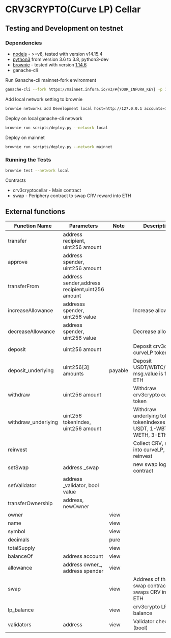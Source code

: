 # CRV3CRYPTO(Curve LP) Cellar

## Testing and Development on testnet

### Dependencies
* [nodejs](https://nodejs.org/en/download/) - >=v8, tested with version v14.15.4
* [python3](https://www.python.org/downloads/release/python-368/) from version 3.6 to 3.8, python3-dev
* [brownie](https://github.com/iamdefinitelyahuman/brownie) - tested with version [1.14.6](https://github.com/eth-brownie/brownie/releases/tag/v1.14.6)
* ganache-cli

Run Ganache-cli mainnet-fork environment

```bash
ganache-cli --fork https://mainnet.infura.io/v3/#{YOUR_INFURA_KEY} -p 7545
```

Add local network setting to brownie

```bash
brownie networks add Development local host=http://127.0.0.1 accounts=10 evm_version=istanbul fork=mainnet port=7545 mnemonic=brownie cmd=ganache-cli timeout=300
```

Deploy on local ganache-cli network

```bash
brownie run scripts/deploy.py --network local
```

Deploy on mainnet

```bash
brownie run scripts/deploy.py --network mainnet
```

### Running the Tests
```bash
brownie test --network local
```



Contracts

- crv3cryptocellar - Main contract
- swap - Periphery contract to swap CRV reward into ETH



## External functions

| Function Name | Parameters | Note | Description |
| --- | --- | --- | --- |
|transfer|address recipient, uint256 amount|||
|approve|address spender, uint256 amount|||
|transferFrom|address sender,address recipient,uint256 amount|||
|increaseAllowance|addresss spender, uint256 value||Increase allowance|
|decreaseAllowance|address spender, uint256 value||Decrease allowance|
|deposit|uint256 amount||Deposit crv3crypto curveLP token|
|deposit_underlying|uint256[3] amounts|payable|Deposit USDT/WBTC/WETH, msg.value is for ETH|
|withdraw|uint256 amount||Withdraw crv3crypto curveLP token|
|withdraw_underlying|uint256 tokenIndex, uint256 amount||Withdraw underlying token<br />tokenIndexes 0-USDT, 1-WBTC, 2-WETH, 3-ETH|
|reinvest| | | Collect CRV, swap into curveLP, and reinvest |
|setSwap| address _swap | | new swap logic contract |
|setValidator|address _validator, bool value|||
|transferOwnership|address, newOwner|||
|owner||view||
|name||view||
|symbol||view||
|decimals||pure||
|totalSupply||view||
|balanceOf|address account|view||
|allowance|address owner_, address spender|view||
|swap||view|Address of the swap contract that swaps CRV into ETH|
|lp_balance||view|crv3crypto LP balance|
|validators|address|view|Validator check (bool)|
